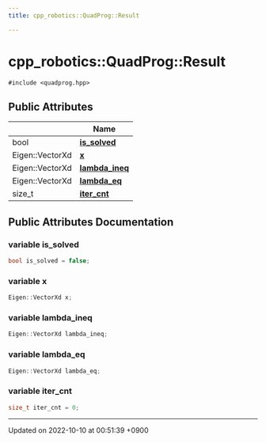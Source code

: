 ```yaml
---
title: cpp_robotics::QuadProg::Result

---
```


# cpp_robotics::QuadProg::Result






`#include <quadprog.hpp>`

## Public Attributes

|                | Name           |
| -------------- | -------------- |
| bool | **[is_solved](/cpp_robotics/doxybook/Classes/structcpp__robotics_1_1QuadProg_1_1Result/#variable-is-solved)**  |
| Eigen::VectorXd | **[x](/cpp_robotics/doxybook/Classes/structcpp__robotics_1_1QuadProg_1_1Result/#variable-x)**  |
| Eigen::VectorXd | **[lambda_ineq](/cpp_robotics/doxybook/Classes/structcpp__robotics_1_1QuadProg_1_1Result/#variable-lambda-ineq)**  |
| Eigen::VectorXd | **[lambda_eq](/cpp_robotics/doxybook/Classes/structcpp__robotics_1_1QuadProg_1_1Result/#variable-lambda-eq)**  |
| size_t | **[iter_cnt](/cpp_robotics/doxybook/Classes/structcpp__robotics_1_1QuadProg_1_1Result/#variable-iter-cnt)**  |

## Public Attributes Documentation

### variable is_solved

```cpp
bool is_solved = false;
```


### variable x

```cpp
Eigen::VectorXd x;
```


### variable lambda_ineq

```cpp
Eigen::VectorXd lambda_ineq;
```


### variable lambda_eq

```cpp
Eigen::VectorXd lambda_eq;
```


### variable iter_cnt

```cpp
size_t iter_cnt = 0;
```


-------------------------------

Updated on 2022-10-10 at 00:51:39 +0900
